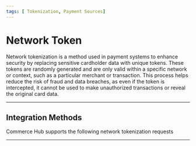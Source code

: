 ```yaml
---
tags: [ Tokenization, Payment Sources]
---
```


# Network Token

Network tokenization is a method used in payment systems to enhance security by replacing sensitive cardholder data with unique tokens. These tokens are randomly generated and are only valid within a specific network or context, such as a particular merchant or transaction. This process helps reduce the risk of fraud and data breaches, as even if the token is intercepted, it cannot be used to make unauthorized transactions or reveal the original card data.

---

## Integration Methods

Commerce Hub supports the following network tokenization requests

<!-- type: row -->

<!-- type: card
title: Commerce Hub Managed
description: Allows the generation of network tokens and streamlines payment processes by allowing network tokenization details in Commerce Hub payment requests.
link:
-->

<!-- type: card
title: Commerce Hub Managed
description: Allows the generation of network tokens and streamlines payment processes by allowing network tokenization details in Commerce Hub payment requests.
link:
-->

<!-- type: row-end -->

---
